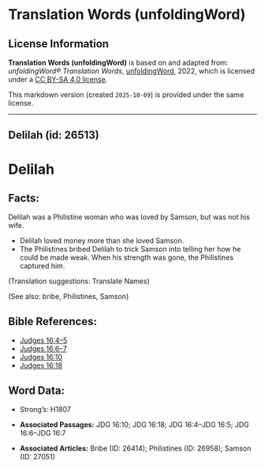 # Translation Words (unfoldingWord)

## License Information

**Translation Words (unfoldingWord)** is based on and adapted from: _unfoldingWord® Translation Words_, [unfoldingWord](https://unfoldingword.org/utw), 2022, which is licensed under a [CC BY-SA 4.0 license](https://creativecommons.org/licenses/by-sa/4.0/legalcode.en).

This markdown version (created `2025-10-09`) is provided under the same license.



--------------------------------

## Delilah (id: 26513)

Delilah
=======

Facts:
------

Delilah was a Philistine woman who was loved by Samson, but was not his wife.

* Delilah loved money more than she loved Samson.
* The Philistines bribed Delilah to trick Samson into telling her how he could be made weak. When his strength was gone, the Philistines captured him.

(Translation suggestions: Translate Names)

(See also: bribe, Philistines, Samson)

Bible References:
-----------------

* [Judges 16:4–5](https://ref.ly/Judg16:4-Judg16:5)
* [Judges 16:6–7](https://ref.ly/Judg16:6-Judg16:7)
* [Judges 16:10](https://ref.ly/Judg16:10)
* [Judges 16:18](https://ref.ly/Judg16:18)

Word Data:
----------

* Strong’s: H1807

* **Associated Passages:** JDG 16:10; JDG 16:18; JDG 16:4–JDG 16:5; JDG 16:6–JDG 16:7
* **Associated Articles:** Bribe (ID: 26414); Philistines (ID: 26958); Samson (ID: 27051)

